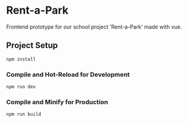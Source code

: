 # Rent-a-Park

Frontend prototype for our school project 'Rent-a-Park' made with vue.

## Project Setup

```sh
npm install
```

### Compile and Hot-Reload for Development

```sh
npm run dev
```

### Compile and Minify for Production

```sh
npm run build
```
